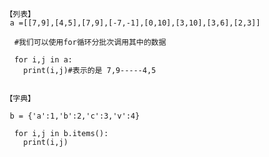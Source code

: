         【列表】         
         a =[[7,9],[4,5],[7,9],[-7,-1],[0,10],[3,10],[3,6],[2,3]]

          #我们可以使用for循环分批次调用其中的数据

          for i,j in a:
            print(i,j)#表示的是 7,9-----4,5
  
  
        【字典】

         b = {'a':1,'b':2,'c':3,'v':4}

          for i,j in b.items():
            print(i,j)
